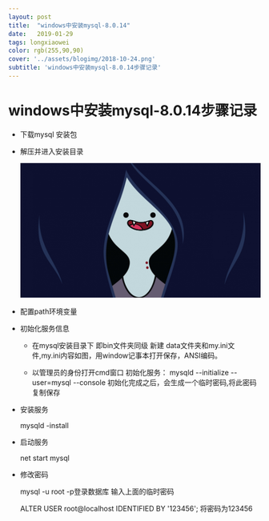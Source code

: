 ```yaml
---
layout: post
title:  "windows中安装mysql-8.0.14"
date:   2019-01-29
tags: longxiaowei
color: rgb(255,90,90)
cover: '../assets/blogimg/2018-10-24.png'
subtitle: 'windows中安装mysql-8.0.14步骤记录'
---
```

# windows中安装mysql-8.0.14步骤记录

- 下载mysql 安装包

- 解压并进入安装目录 
	
	<img src="/assets/blogimg/2018-10-24.png">

- 配置path环境变量

- 初始化服务信息
	
	- 在mysql安装目录下 即bin文件夹同级 新建 data文件夹和my.ini文件,my.ini内容如图，用window记事本打开保存，ANSI编码。

	- 以管理员的身份打开cmd窗口 初始化服务：
	mysqld --initialize --user=mysql --console
	初始化完成之后，会生成一个临时密码,将此密码复制保存


- 安装服务

	mysqld -install

- 启动服务

	net start mysql

- 修改密码 

	mysql -u root -p登录数据库 输入上面的临时密码

	ALTER USER root@localhost IDENTIFIED  BY '123456'; 将密码为123456

[jekyll-docs]: https://www.baidu.com
[jekyll-gh]:   https://github.com/jekyll/jekyll
[jekyll-talk]: https://talk.jekyllrb.com/
